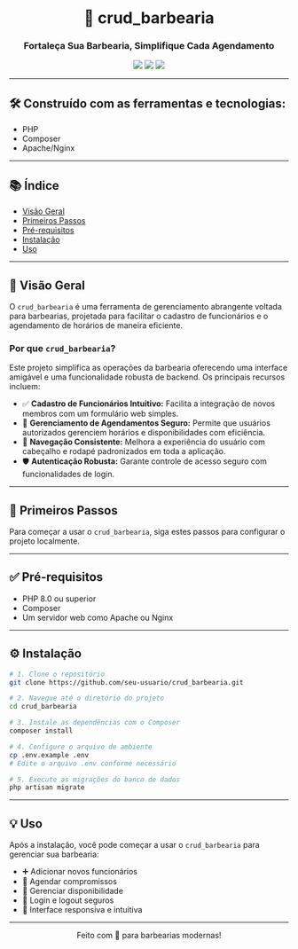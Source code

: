 
<h1 align="center">💈 crud_barbearia</h1>
<h3 align="center">Fortaleça Sua Barbearia, Simplifique Cada Agendamento</h3>

<p align="center">
  <img src="https://img.shields.io/badge/status-último%20commit%20%7C%20maio-green" />
  <img src="https://img.shields.io/badge/language-PHP-blue" />
  <img src="https://img.shields.io/badge/completion-77.8%25-yellow" />
</p>

---

## 🛠️ Construído com as ferramentas e tecnologias:

- PHP
- Composer
- Apache/Nginx

---

## 📚 Índice

- [Visão Geral](#visão-geral)
- [Primeiros Passos](#primeiros-passos)
- [Pré-requisitos](#pré-requisitos)
- [Instalação](#instalação)
- [Uso](#uso)

---

## 📖 Visão Geral

O `crud_barbearia` é uma ferramenta de gerenciamento abrangente voltada para barbearias, projetada para facilitar o cadastro de funcionários e o agendamento de horários de maneira eficiente.

### Por que `crud_barbearia`?

Este projeto simplifica as operações da barbearia oferecendo uma interface amigável e uma funcionalidade robusta de backend. Os principais recursos incluem:

- ✅ **Cadastro de Funcionários Intuitivo:** Facilita a integração de novos membros com um formulário web simples.  
- 🔐 **Gerenciamento de Agendamentos Seguro:** Permite que usuários autorizados gerenciem horários e disponibilidades com eficiência.  
- 🧭 **Navegação Consistente:** Melhora a experiência do usuário com cabeçalho e rodapé padronizados em toda a aplicação.  
- 🛡️ **Autenticação Robusta:** Garante controle de acesso seguro com funcionalidades de login.  

---

## 🚀 Primeiros Passos

Para começar a usar o `crud_barbearia`, siga estes passos para configurar o projeto localmente.

---

## ✅ Pré-requisitos

- PHP 8.0 ou superior  
- Composer  
- Um servidor web como Apache ou Nginx  

---

## ⚙️ Instalação

```bash
# 1. Clone o repositório
git clone https://github.com/seu-usuario/crud_barbearia.git

# 2. Navegue até o diretório do projeto
cd crud_barbearia

# 3. Instale as dependências com o Composer
composer install

# 4. Configure o arquivo de ambiente
cp .env.example .env
# Edite o arquivo .env conforme necessário

# 5. Execute as migrações do banco de dados
php artisan migrate
```

---

## 💡 Uso

Após a instalação, você pode começar a usar o `crud_barbearia` para gerenciar sua barbearia:

- ➕ Adicionar novos funcionários  
- 📅 Agendar compromissos  
- 📆 Gerenciar disponibilidade  
- 🔐 Login e logout seguros  
- 📱 Interface responsiva e intuitiva  

---

<p align="center">
  Feito com 💈 para barbearias modernas!
</p>

